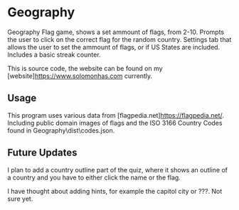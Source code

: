 # Geography


Geography Flag game, shows a set ammount of flags, from 2-10. Prompts the user to click on the correct flag for the random country.
Settings tab that allows the user to set the ammount of flags, or if US States are included. Includes a basic streak counter.

This is source code, the website can be found on my [website]https://www.solomonhas.com currently.


## Usage

This program uses various data from [flagpedia.net]https://flagpedia.net/. Including public domain images of flags and the ISO 3166 Country Codes found in Geography\dist\codes.json.

## Future Updates
I plan to add a country outline part of the quiz, where it shows an outline of a country and you have to either click the name or the flag.

I have thought about adding hints, for example the capitol city or ???. Not sure yet.
